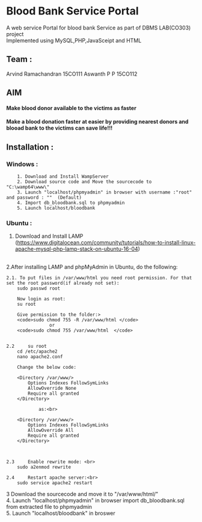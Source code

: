 # Blood Bank Service Portal

A web service Portal for blood bank Service as part of DBMS LAB(CO303) project <br>
Implemented using MySQL,PHP,JavaSceipt and HTML

## Team : <br>

 Arvind Ramachandran 15CO111
 Aswanth P P 15CO112

## AIM 

#### Make blood donor available to the victims as faster<br>
#### Make a blood donation faster at easier by providing nearest donors and blooad bank to the victims can save life!!!


## Installation :<br>

### Windows :<br> 
	
		1. Download and Install WampServer
		2. Download source code and Move the sourcecode to "C:\wamp64\www\"
		3. Launch "localhost/phpmyadmin" in browser with username :"root" and password : ""  (Default)
		4. Import db_bloodbank.sql to phpmyadmin 
		5. Launch localhost/bloodbank
	
	
	
### Ubuntu :<br>
	
1. Download and Install LAMP (https://www.digitalocean.com/community/tutorials/how-to-install-linux-apache-mysql-php-lamp-stack-on-ubuntu-16-04)
<br>
2.After installing LAMP and phpMyAdmin in Ubuntu, do the following:<br>

	
	2.1. To put files in /var/www/html you need root permission. For that set the root password(if already not set):
		sudo passwd root

		Now login as root:
		su root

		Give permission to the folder:>
		<code>sudo chmod 755 -R /var/www/html </code>
               		or 
		<code>sudo chmod 755 /var/www/html  </code>


	2.2 	su root
		cd /etc/apache2
		nano apache2.conf
		
		Change the below code:
   		
		<Directory /var/www/>
     		Options Indexes FollowSymLinks
     		AllowOverride None
     		Require all granted
		</Directory>
		
              	as:<br>
		
		<Directory /var/www/>
     		Options Indexes FollowSymLinks
     		AllowOverride All
     		Require all granted
		</Directory>
		


	2.3 	Enable rewrite mode: <br>
		sudo a2enmod rewrite

	2.4 	Restart apache server:<br>
		sudo service apache2 restart


3  Download the sourcecode and move it to "/var/www/html/" <br>
4. Launch "localhost/phpmyadmin" in browser  import db_bloodbank.sql from extracted file to phpmyadmin <br>
5. Launch "localhost/bloodbank" in broswer <br>
   






